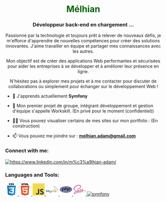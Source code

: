 <h1 align="center" style="color:darkgreen">Mélhian</h1>
<h3 align="center">Développeur back-end en chargement ...</h3>
<p align="center">Passionné par la technologie et toujours prêt à relever de nouveaux défis, je m'efforce d'apprendre de nouvelles compétences pour créer des solutions innovantes. J'aime travailler en équipe et partager mes connaissances avec les autres.</p>
<p align="center">Mon objectif est de créer des applications Web performantes et sécurisées pour aider les entreprises à se développer et à améliorer leur présence en ligne.</p>
<p align="center">N'hésitez pas à explorer mes projets et à me contacter pour discuter de collaborations ou simplement pour échanger sur le développement Web !</p>

- 🌱 J'apprends actuellement **Symfony**

- 👯 Mon premier projet de groupe, intégrant développement et gestion d'équipe s'appelle Workskill. (En privé pour le moment (confidentiel))

- 👨‍💻 Vous pouvez visualiser certains de mes sites sur mon portfolio : (En construction)

- 📫 Vous pouvez me joindre sur : **melhian.adam@gmail.com**

<h3 align="left">Connect with me:</h3>
<p align="left">
<a href="https://linkedin.com/in/https://www.linkedin.com/in/m%c3%a9lhian-adam/" target="blank"><img align="center" src="https://raw.githubusercontent.com/rahuldkjain/github-profile-readme-generator/master/src/images/icons/Social/linked-in-alt.svg" alt="https://www.linkedin.com/in/m%c3%a9lhian-adam/" height="30" width="40" /></a>
</p>

<h3 align="left">Languages and Tools:</h3>
<p align="left"> <a href="https://www.w3schools.com/css/" target="_blank" rel="noreferrer"> <img src="https://raw.githubusercontent.com/devicons/devicon/master/icons/css3/css3-original-wordmark.svg" alt="css3" width="40" height="40"/> </a> <a href="https://www.w3.org/html/" target="_blank" rel="noreferrer"> <img src="https://raw.githubusercontent.com/devicons/devicon/master/icons/html5/html5-original-wordmark.svg" alt="html5" width="40" height="40"/> </a> <a href="https://developer.mozilla.org/en-US/docs/Web/JavaScript" target="_blank" rel="noreferrer"> <img src="https://raw.githubusercontent.com/devicons/devicon/master/icons/javascript/javascript-original.svg" alt="javascript" width="40" height="40"/> </a> <a href="https://www.mysql.com/" target="_blank" rel="noreferrer"> <img src="https://raw.githubusercontent.com/devicons/devicon/master/icons/mysql/mysql-original-wordmark.svg" alt="mysql" width="40" height="40"/> </a> <a href="https://www.php.net" target="_blank" rel="noreferrer"> <img src="https://raw.githubusercontent.com/devicons/devicon/master/icons/php/php-original.svg" alt="php" width="40" height="40"/> </a> <a href="https://sass-lang.com" target="_blank" rel="noreferrer"> <img src="https://raw.githubusercontent.com/devicons/devicon/master/icons/sass/sass-original.svg" alt="sass" width="40" height="40"/> </a> <a href="https://symfony.com" target="_blank" rel="noreferrer"> <img src="https://symfony.com/logos/symfony_black_03.svg" alt="symfony" width="40" height="40"/> </a> </p>
